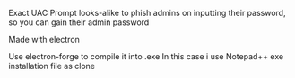 Exact UAC Prompt looks-alike to phish admins on inputting their password, so you can gain their admin password

Made with electron

Use electron-forge to compile it into .exe
In this case i use Notepad++ exe installation file as clone
